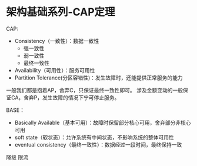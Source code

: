 # 架构基础系列-CAP定理


CAP:
- Consistency（一致性）：数据一致性
    - 强一致性
    - 弱一致性
    - 最终一致性
- Availability（可用性）：服务可用性
- Partition Tolerance(分区容错性)：发生故障时，还能提供正常服务的能力

一般我们都是抱着AP，舍弃C，只保证最终一致性即可。
涉及金额变动的一般保证CA，舍弃P，发生故障的情况下宁可停止服务。


BASE：
- Basically Available（基本可用）：故障时保留部分核心可用，舍弃部分非核心可用
- soft state（软状态）：允许系统有中间状态，不影响系统的整体可用性
- eventual consistency（最终一致性）：数据经过一段时间，最终保持一致




降级
限流